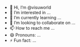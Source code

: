 - 👋 Hi, I’m @visuworld
- 👀 I’m interested in ...
- 🌱 I’m currently learning ...
- 💞️ I’m looking to collaborate on ...
- 📫 How to reach me ...
- 😄 Pronouns: ...
- ⚡ Fun fact: ...

<!---
visuworld/visuworld is a ✨ special ✨ repository because its `README.md` (this file) appears on your GitHub profile.
You can click the Preview link to take a look at your changes.
--->
